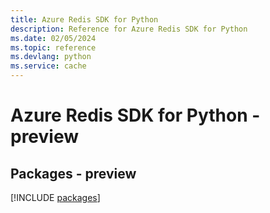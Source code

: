 ```yaml
---
title: Azure Redis SDK for Python
description: Reference for Azure Redis SDK for Python
ms.date: 02/05/2024
ms.topic: reference
ms.devlang: python
ms.service: cache
---
```

# Azure Redis SDK for Python - preview
## Packages - preview
[!INCLUDE [packages](redis-index.md)]